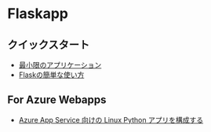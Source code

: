 # Flaskapp

## クイックスタート
 - [最小限のアプリケーション](https://flask.palletsprojects.com/en/1.1.x/quickstart/#a-minimal-application)
 - [Flaskの簡単な使い方](https://qiita.com/zaburo/items/5091041a5afb2a7dffc8)

## For Azure Webapps
 - [Azure App Service 向けの Linux Python アプリを構成する
](https://docs.microsoft.com/ja-jp/azure/app-service/configure-language-python#container-startup-process)